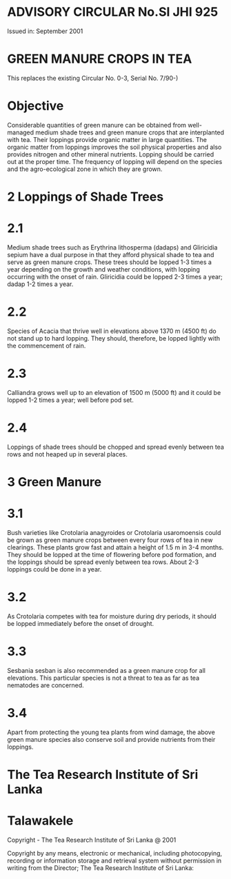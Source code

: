 # ADVISORY CIRCULAR No.SI JHI 925

Issued in: September 2001

# GREEN MANURE CROPS IN TEA

This replaces the existing Circular No. 0-3, Serial No. 7/90-)

# Objective

Considerable quantities of green manure can be obtained from well-managed medium shade trees and green manure crops that are interplanted with tea. Their loppings provide organic matter in large quantities. The organic matter from loppings improves the soil physical properties and also provides nitrogen and other mineral nutrients. Lopping should be carried out at the proper time. The frequency of lopping will depend on the species and the agro-ecological zone in which they are grown.

# 2 Loppings of Shade Trees

# 2.1

Medium shade trees such as Erythrina lithosperma (dadaps) and Gliricidia sepium have a dual purpose in that they afford physical shade to tea and serve as green manure crops. These trees should be lopped 1-3 times a year depending on the growth and weather conditions, with lopping occurring with the onset of rain. Gliricidia could be lopped 2-3 times a year; dadap 1-2 times a year.

# 2.2

Species of Acacia that thrive well in elevations above 1370 m (4500 ft) do not stand up to hard lopping. They should, therefore, be lopped lightly with the commencement of rain.

# 2.3

Calliandra grows well up to an elevation of 1500 m (5000 ft) and it could be lopped 1-2 times a year; well before pod set.

# 2.4

Loppings of shade trees should be chopped and spread evenly between tea rows and not heaped up in several places.

# 3 Green Manure

# 3.1

Bush varieties like Crotolaria anagyroides or Crotolaria usaromoensis could be grown as green manure crops between every four rows of tea in new clearings. These plants grow fast and attain a height of 1.5 m in 3-4 months. They should be lopped at the time of flowering before pod formation, and the loppings should be spread evenly between tea rows. About 2-3 loppings could be done in a year.

# 3.2

As Crotolaria competes with tea for moisture during dry periods, it should be lopped immediately before the onset of drought.

# 3.3

Sesbania sesban is also recommended as a green manure crop for all elevations. This particular species is not a threat to tea as far as tea nematodes are concerned.

# 3.4

Apart from protecting the young tea plants from wind damage, the above green manure species also conserve soil and provide nutrients from their loppings.
# The Tea Research Institute of Sri Lanka

# Talawakele

Copyright - The Tea Research Institute of Sri Lanka @ 2001

Copyright by any means, electronic or mechanical, including photocopying, recording or information storage and retrieval system without permission in writing from the Director; The Tea Research Institute of Sri Lanka: